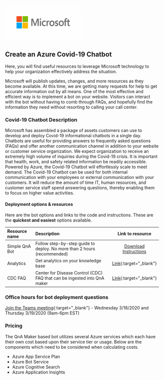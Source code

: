 <a href="https://www.microsoft.com"><img src="/docs/images/Microsoft-logo_rgb_c-gray-1024x459.png" width="250" height="120"/></a>

## Create an Azure Covid-19 Chatbot

Here, you will find useful resources to leverage Microsoft technology to help your organization effectively address the situation.  

Microsoft will publish updates, changes, and more resources as they become available. At this time, we are getting many requests for help to get accurate information out by all means. One of the  most effective and efficient way is to implement a bot on your website. Visitors can interact with the bot without having to comb through FAQs, and hopefully find the information they need without resorting to calling your call center.

### Covid-19 Chatbot Description
Microsoft has assembled a package of assets customers can use to develop and deploy Covid-19 informational chatbots in a single day.  Chatbots are useful for providing answers to frequently asked questions (FAQs) and offer another communication channel in addition to your website or customer service organization. We expect organization to receive an extremely high volume of inquiries during the Covid-19 crisis. It is important that health, work, and safety related information be readily accessible. Powered by Azure, the Covid-19 Chatbot will effortlessly scale to meet demand. The Covid-19 Chatbot can be used for both internal communication with your employees or external communication with your customers. It will reduce the amount of time IT, human resources, and customer service staff spend answering questions, thereby enabling them to focus on higher value activities.

#### Deployment options & resources
Here are the bot options and links to the code and instructions. These are the **quickest and easiest** options available.

| Resource name | Description                                                                  | Link to resource | 
| :-------------| :--------------------------------------------------------------------------- | :--------------: |
| Simple QnA Bot| Follow step-by-step guide to deploy. No more than 2 hours    (recommended)   | [Download Instructions](https://github.com/Microsoft-Gov/Microsoft-Gov.github.io/blob/master/docs/Covid%20Bot%20Instructions.docx?raw=true) |
| Analytics     | Get analytics on your knowledge base                                         | [Link](https://docs.microsoft.com/en-us/azure/cognitive-services/qnamaker/how-to/get-analytics-knowledge-base){:target="_blank"} |
| CDC FAQ       | Center for Disease Control (CDC) FAQ that can be ingested into QnA maker | [Link](https://www.cdc.gov/coronavirus/2019-ncov/faq.html){:target="_blank"} |

### Office hours for bot deployment questions
[Join the Teams meeting](https://teams.microsoft.com/l/meetup-join/19%3ameeting_OTUyOGFlNzUtNjdmMi00YjM0LTkzZjctNzAzOGI5OWUwNTI4%40thread.v2/0?context=%7b%22Tid%22%3a%2272f988bf-86f1-41af-91ab-2d7cd011db47%22%2c%22Oid%22%3a%2245034998-ff14-46b2-8930-a81239a16800%22%7d){:target="_blank"} - Wednesday 3/18/2020 and Thursday 3/19/2020 (9am-6pm EST)

### Pricing
The QnA Maker based bot utilizes several Azure services which each have their own cost based upon their service tier or usage. Below are the components which need to be considered when calculating costs.

* Azure App Service Plan
* Azure Bot Service
* Azure Cognitive Search
* Azure Application Insights
